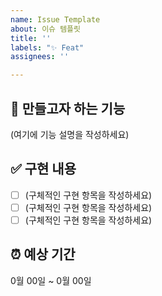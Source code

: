 ```yaml
---
name: Issue Template
about: 이슈 템플릿
title: ''
labels: "✨ Feat"
assignees: ''

---
```


## 📌 만들고자 하는 기능

(여기에 기능 설명을 작성하세요)

## ✅ 구현 내용

- [ ]  (구체적인 구현 항목을 작성하세요)
- [ ]  (구체적인 구현 항목을 작성하세요)
- [ ]  (구체적인 구현 항목을 작성하세요)

## ⏰ 예상 기간

0월 00일 ~ 0월 00일
